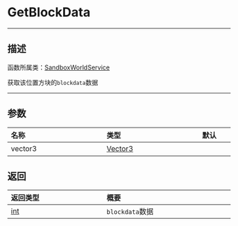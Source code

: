 
# GetBlockData
-----------------------------------------------------------------------------------------
## 描述

函数所属类：[SandboxWorldService](/Api/Class/GamePlay/SandboxWorldService.md)

获取该位置方块的`blockdata`数据

-----------------------------------------------------------------------------------------
## 参数

|<div style="width:200px">**名称**</div>|<div style="width:200px">**类型**</div>|<div style="width:200px">**默认**</div>|<div style="width:345px">**描述**</div>|
|:--------------------|:--------------------|:--------------------|:--------------------|
|vector3|[Vector3](/Api/DataType/Vector3.md)||射线发射起始点，方块坐标|


## 返回

|<div style="width:200px">**返回类型**</div>|<div style="width:800px">**概要**</div>|
|:---|:---|
|[int](/Api/DataType/int.md)|`blockdata`数据|
